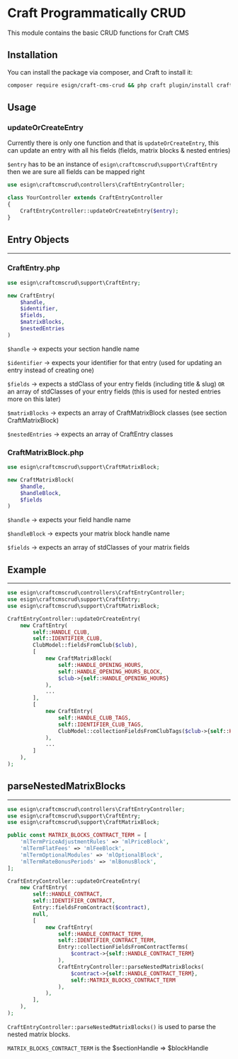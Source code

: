 # Craft Programmatically CRUD

This module contains the basic CRUD functions for Craft CMS

## Installation

You can install the package via composer, and Craft to install it:

```bash
composer require esign/craft-cms-crud && php craft plugin/install craft-cms-crud 
```

## Usage

### updateOrCreateEntry

Currently there is only one function and that is `updateOrCreateEntry`, this can update an entry with all his fields (fields, matrix blocks & nested entries)

`$entry` has to be an instance of `esign\craftcmscrud\support\CraftEntry` then we are sure all fields can be mapped right

```php
use esign\craftcmscrud\controllers\CraftEntryController;

class YourController extends CraftEntryController
{
    CraftEntryController::updateOrCreateEntry($entry);
}
```

## Entry Objects
---

###  **CraftEntry.php**
```php
use esign\craftcmscrud\support\CraftEntry;

new CraftEntry(
    $handle, 
    $identifier, 
    $fields, 
    $matrixBlocks, 
    $nestedEntries
)
```

`$handle` -> expects your section handle name

`$identifier` -> expects your identifier for that entry (used for updating an entry instead of creating one)

`$fields` -> expects a stdClass of your entry fields (including title & slug) `OR` an array of stdClasses of your entry fields (this is used for nested entries more on this later)

`$matrixBlocks` -> expects an array of CraftMatrixBlock classes (see section CraftMatrixBlock)

`$nestedEntries` -> expects an array of CraftEntry classes



### **CraftMatrixBlock.php**
```php
use esign\craftcmscrud\support\CraftMatrixBlock;

new CraftMatrixBlock(
    $handle, 
    $handleBlock, 
    $fields
)
```

`$handle` -> expects your field handle name

`$handleBlock` -> expects your matrix block handle name

`$fields` -> expects an array of stdClasses of your matrix fields


## Example
---
```php
use esign\craftcmscrud\controllers\CraftEntryController;
use esign\craftcmscrud\support\CraftEntry;
use esign\craftcmscrud\support\CraftMatrixBlock;

CraftEntryController::updateOrCreateEntry(
    new CraftEntry(
        self::HANDLE_CLUB,
        self::IDENTIFIER_CLUB,
        ClubModel::fieldsFromClub($club),
        [
            new CraftMatrixBlock(
                self::HANDLE_OPENING_HOURS,
                self::HANDLE_OPENING_HOURS_BLOCK,
                $club->{self::HANDLE_OPENING_HOURS}
            ),
            ...
        ],
        [
            new CraftEntry(
                self::HANDLE_CLUB_TAGS,
                self::IDENTIFIER_CLUB_TAGS,
                ClubModel::collectionFieldsFromClubTags($club->{self::HANDLE_CLUB_TAGS})
            ),
            ...
        ]
    ),
);
```

## parseNestedMatrixBlocks
---
```php
use esign\craftcmscrud\controllers\CraftEntryController;
use esign\craftcmscrud\support\CraftEntry;
use esign\craftcmscrud\support\CraftMatrixBlock;

public const MATRIX_BLOCKS_CONTRACT_TERM = [
    'mlTermPriceAdjustmentRules' => 'mlPriceBlock',
    'mlTermFlatFees' => 'mlFeeBlock',
    'mlTermOptionalModules' => 'mlOptionalBlock',
    'mlTermRateBonusPeriods' => 'mlBonusBlock',
];

CraftEntryController::updateOrCreateEntry(
    new CraftEntry(
        self::HANDLE_CONTRACT,
        self::IDENTIFIER_CONTRACT,
        Entry::fieldsFromContract($contract),
        null,
        [
            new CraftEntry(
                self::HANDLE_CONTRACT_TERM,
                self::IDENTIFIER_CONTRACT_TERM,
                Entry::collectionFieldsFromContractTerms(
                    $contract->{self::HANDLE_CONTRACT_TERM}
                ),
                CraftEntryController::parseNestedMatrixBlocks(
                    $contract->{self::HANDLE_CONTRACT_TERM},
                    self::MATRIX_BLOCKS_CONTRACT_TERM
                ),
            ),
        ],
    ),
);
```

`CraftEntryController::parseNestedMatrixBlocks()` is used to parse the nested matrix blocks. 

`MATRIX_BLOCKS_CONTRACT_TERM` is the $sectionHandle => $blockHandle